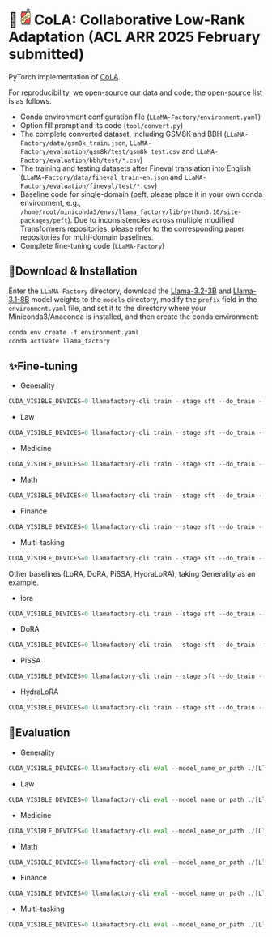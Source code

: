 # 📍![1727842522286](assets/logo.png)CoLA: Collaborative Low-Rank Adaptation (ACL ARR 2025 February submitted)

PyTorch implementation of [CoLA](https://openreview.net/forum?id=tWqJVTbguL).


For reproducibility, we open-source our data and code; the open-source list is as follows.
- Conda environment configuration file (`LLaMA-Factory/environment.yaml`)
- Option fill prompt and its code (`tool/convert.py`)
- The complete converted dataset, including GSM8K and BBH (`LLaMA-Factory/data/gsm8k_train.json`, `LLaMA-Factory/evaluation/gsm8k/test/gsm8k_test.csv` and `LLaMA-Factory/evaluation/bbh/test/*.csv`)
- The training and testing datasets after Fineval translation into English (`LLaMA-Factory/data/fineval_train-en.json` and `LLaMA-Factory/evaluation/fineval/test/*.csv`)
- Baseline code for single-domain (peft, please place it in your own conda environment, e.g., `/home/root/miniconda3/envs/llama_factory/lib/python3.10/site-packages/peft`). Due to inconsistencies across multiple modified Transformers repositories, please refer to the corresponding paper repositories for multi-domain baselines.
- Complete fine-tuning code (`LLaMA-Factory`)


## 🚀Download & Installation

Enter the `LLaMA-Factory` directory, download the [Llama-3.2-3B](https://huggingface.co/meta-llama/Llama-3.2-3B) and [Llama-3.1-8B](https://huggingface.co/meta-llama/Llama-3.1-8B) model weights to the `models` directory, modify the `prefix` field in the `environment.yaml` file, and set it to the directory where your Miniconda3/Anaconda is installed, and then create the conda environment:

```python
conda env create -f environment.yaml
conda activate llama_factory
```

## ✨Fine-tuning

- Generality
```python
CUDA_VISIBLE_DEVICES=0 llamafactory-cli train --stage sft --do_train --model_name_or_path ./models/[Llama-3.2-3B or Llama-3.1-8B] --dataset databricks-dolly-15k --dataset_dir ./data --template llama3 --finetuning_type cola --output_dir ./saves/[Llama-3.2-3B or Llama-3.1-8B]/Generality --overwrite_cache --overwrite_output_dir --cutoff_len 1024 --preprocessing_num_workers 16 --per_device_train_batch_size 8 --per_device_eval_batch_size 1 --gradient_accumulation_steps 8 --lr_scheduler_type cosine --logging_steps 50 --warmup_steps 20 --save_steps 100 --eval_steps 50 --evaluation_strategy steps --load_best_model_at_end --learning_rate 5e-5 --num_train_epochs 5.0  --val_size 0.1 --plot_loss --fp16 --max_samples 1000 --num_A 2 --num_B 3
```


- Law
```python
CUDA_VISIBLE_DEVICES=0 llamafactory-cli train --stage sft --do_train --model_name_or_path ./models/[Llama-3.2-3B or Llama-3.1-8B] --dataset us_terms,Lawyer-Instruct --dataset_dir ./data --template llama3 --finetuning_type cola --output_dir ./saves/[Llama-3.2-3B or Llama-3.1-8B]/Law --overwrite_cache --overwrite_output_dir --cutoff_len 1024 --preprocessing_num_workers 16 --per_device_train_batch_size 8 --per_device_eval_batch_size 1 --gradient_accumulation_steps 8 --lr_scheduler_type cosine --logging_steps 50 --warmup_steps 20 --save_steps 100 --eval_steps 50 --evaluation_strategy steps --load_best_model_at_end --learning_rate 5e-5 --num_train_epochs 5.0  --val_size 0.1 --plot_loss --fp16 --max_samples 1000 --num_A 2 --num_B 3
```

- Medicine
```python
CUDA_VISIBLE_DEVICES=0 llamafactory-cli train --stage sft --do_train --model_name_or_path ./models/[Llama-3.2-3B or Llama-3.1-8B] --dataset iCliniq,GenMedGPT-5k --dataset_dir ./data --template llama3 --finetuning_type cola --output_dir ./saves/[Llama-3.2-3B or Llama-3.1-8B]/Medicine --overwrite_cache --overwrite_output_dir --cutoff_len 1024 --preprocessing_num_workers 16 --per_device_train_batch_size 8 --per_device_eval_batch_size 1 --gradient_accumulation_steps 8 --lr_scheduler_type cosine --logging_steps 50 --warmup_steps 20 --save_steps 100 --eval_steps 50 --evaluation_strategy steps --load_best_model_at_end --learning_rate 5e-5 --num_train_epochs 5.0  --val_size 0.1 --plot_loss --fp16 --max_samples 1000 --num_A 2 --num_B 3
```

- Math
```python
CUDA_VISIBLE_DEVICES=0 llamafactory-cli train --stage sft --do_train --model_name_or_path ./models/[Llama-3.2-3B or Llama-3.1-8B] --dataset gsm8k --dataset_dir ./data --template llama3 --finetuning_type cola --output_dir ./saves/[Llama-3.2-3B or Llama-3.1-8B]/Math --overwrite_cache --overwrite_output_dir --cutoff_len 1024 --preprocessing_num_workers 16 --per_device_train_batch_size 8 --per_device_eval_batch_size 1 --gradient_accumulation_steps 8 --lr_scheduler_type cosine --logging_steps 50 --warmup_steps 20 --save_steps 100 --eval_steps 50 --evaluation_strategy steps --load_best_model_at_end --learning_rate 5e-5 --num_train_epochs 5.0  --val_size 0.1 --plot_loss --fp16 --max_samples 1000 --num_A 2 --num_B 3
```

- Finance
```python
CUDA_VISIBLE_DEVICES=0 llamafactory-cli train --stage sft --do_train --model_name_or_path ./models/[Llama-3.2-3B or Llama-3.1-8B] --dataset fineval-en --dataset_dir ./data --template llama3 --finetuning_type cola --output_dir ./saves/[Llama-3.2-3B or Llama-3.1-8B]/Finance --overwrite_cache --overwrite_output_dir --cutoff_len 1024 --preprocessing_num_workers 16 --per_device_train_batch_size 8 --per_device_eval_batch_size 1 --gradient_accumulation_steps 8 --lr_scheduler_type cosine --logging_steps 50 --warmup_steps 20 --save_steps 100 --eval_steps 50 --evaluation_strategy steps --load_best_model_at_end --learning_rate 5e-5 --num_train_epochs 5.0  --val_size 0.1 --plot_loss --fp16 --max_samples 1000 --num_A 2 --num_B 3
```

- Multi-tasking
```python
CUDA_VISIBLE_DEVICES=0 llamafactory-cli train --stage sft --do_train --model_name_or_path ./models/[Llama-3.2-3B or Llama-3.1-8B] --dataset openorca --dataset_dir ./data --template llama3 --finetuning_type cola --output_dir ./saves/[Llama-3.2-3B or Llama-3.1-8B]/Multi-tasking --overwrite_cache --overwrite_output_dir --cutoff_len 1024 --preprocessing_num_workers 16 --per_device_train_batch_size 8 --per_device_eval_batch_size 1 --gradient_accumulation_steps 8 --lr_scheduler_type cosine --logging_steps 50 --warmup_steps 20 --save_steps 100 --eval_steps 50 --evaluation_strategy steps --load_best_model_at_end --learning_rate 5e-5 --num_train_epochs 5.0  --val_size 0.1 --plot_loss --fp16 --max_samples 1000 --num_A 2 --num_B 3
```

Other baselines (LoRA, DoRA, PiSSA, HydraLoRA), taking Generality as an example.

- lora
```python
CUDA_VISIBLE_DEVICES=0 llamafactory-cli train --stage sft --do_train --model_name_or_path ./models/[Llama-3.2-3B or Llama-3.1-8B] --dataset databricks-dolly-15k --dataset_dir ./data --template llama3 --finetuning_type lora --output_dir ./saves/[Llama-3.2-3B or Llama-3.1-8B]/Generality/lora --overwrite_cache --overwrite_output_dir --cutoff_len 1024 --preprocessing_num_workers 16 --per_device_train_batch_size 8 --per_device_eval_batch_size 1 --gradient_accumulation_steps 8 --lr_scheduler_type cosine --logging_steps 50 --warmup_steps 20 --save_steps 100 --eval_steps 50 --evaluation_strategy steps --load_best_model_at_end --learning_rate 5e-5 --num_train_epochs 5.0  --val_size 0.1 --plot_loss --fp16 --max_samples 1000 --lora_rank 8
```
- DoRA
```python
CUDA_VISIBLE_DEVICES=0 llamafactory-cli train --stage sft --do_train --model_name_or_path ./models/[Llama-3.2-3B or Llama-3.1-8B] --dataset databricks-dolly-15k --dataset_dir ./data --template llama3 --finetuning_type lora --output_dir ./saves/[Llama-3.2-3B or Llama-3.1-8B]/Generality/dora --overwrite_cache --overwrite_output_dir --cutoff_len 1024 --preprocessing_num_workers 16 --per_device_train_batch_size 8 --per_device_eval_batch_size 1 --gradient_accumulation_steps 8 --lr_scheduler_type cosine --logging_steps 50 --warmup_steps 20 --save_steps 100 --eval_steps 50 --evaluation_strategy steps --load_best_model_at_end --learning_rate 5e-5 --num_train_epochs 5.0  --val_size 0.1 --plot_loss --fp16 --max_samples 1000 --lora_rank 8 --use_dora
```

- PiSSA
```python
CUDA_VISIBLE_DEVICES=0 llamafactory-cli train --stage sft --do_train --model_name_or_path ./models/[Llama-3.2-3B or Llama-3.1-8B] --dataset databricks-dolly-15k --dataset_dir ./data --template llama3 --finetuning_type lora --output_dir ./saves/[Llama-3.2-3B or Llama-3.1-8B]/Generality/pissa --overwrite_cache --overwrite_output_dir --cutoff_len 1024 --preprocessing_num_workers 16 --per_device_train_batch_size 8 --per_device_eval_batch_size 1 --gradient_accumulation_steps 8 --lr_scheduler_type cosine --logging_steps 50 --warmup_steps 20 --save_steps 100 --eval_steps 50 --evaluation_strategy steps --load_best_model_at_end --learning_rate 5e-5 --num_train_epochs 5.0  --val_size 0.1 --plot_loss --fp16 --max_samples 1000 --lora_rank 8 --pissa_init
```

- HydraLoRA
```python
CUDA_VISIBLE_DEVICES=0 llamafactory-cli train --stage sft --do_train --model_name_or_path ./models/[Llama-3.2-3B or Llama-3.1-8B] --dataset databricks-dolly-15k --dataset_dir ./data --template llama3 --finetuning_type hydralora --output_dir ./saves/[Llama-3.2-3B or Llama-3.1-8B]/Generality/hydralora --overwrite_cache --overwrite_output_dir --cutoff_len 1024 --preprocessing_num_workers 16 --per_device_train_batch_size 8 --per_device_eval_batch_size 1 --gradient_accumulation_steps 8 --lr_scheduler_type cosine --logging_steps 50 --warmup_steps 20 --save_steps 100 --eval_steps 50 --evaluation_strategy steps --load_best_model_at_end --learning_rate 5e-5 --num_train_epochs 5.0  --val_size 0.1 --plot_loss --fp16 --max_samples 1000 --lora_rank 8 --lora_num 3
```

## 🚨Evaluation
- Generality
```python
CUDA_VISIBLE_DEVICES=0 llamafactory-cli eval --model_name_or_path ./[Llama-3.2-3B or Llama-3.1-8B] --template llama3 --task mmlu_test_None --lang en --n_shot 0 --batch_size 8 --trust_remote_code --adapter_name_or_path ./saves/[Llama-3.2-3B or Llama-3.1-8B]/Generality
```


- Law
```python
CUDA_VISIBLE_DEVICES=0 llamafactory-cli eval --model_name_or_path ./[Llama-3.2-3B or Llama-3.1-8B] --template llama3 --task mmlu_test_Law --lang en --n_shot 0 --batch_size 8 --trust_remote_code --adapter_name_or_path ./saves/[Llama-3.2-3B or Llama-3.1-8B]/Law
```

- Medicine
```python
CUDA_VISIBLE_DEVICES=0 llamafactory-cli eval --model_name_or_path ./[Llama-3.2-3B or Llama-3.1-8B] --template llama3 --task mmlu_test_Medicine --lang en --n_shot 0 --batch_size 8 --trust_remote_code --adapter_name_or_path ./saves/[Llama-3.2-3B or Llama-3.1-8B]/Medicine
```

- Math
```python
CUDA_VISIBLE_DEVICES=0 llamafactory-cli eval --model_name_or_path ./[Llama-3.2-3B or Llama-3.1-8B] --template llama3 --task gsm8k_test_None --lang en --n_shot 0 --batch_size 8 --trust_remote_code --adapter_name_or_path ./saves/[Llama-3.2-3B or Llama-3.1-8B]/Math
```

- Finance
```python
CUDA_VISIBLE_DEVICES=0 llamafactory-cli eval --model_name_or_path ./[Llama-3.2-3B or Llama-3.1-8B] --template llama3 --task fineval_test_None --lang en --n_shot 0 --batch_size 8 --trust_remote_code --adapter_name_or_path ./saves/[Llama-3.2-3B or Llama-3.1-8B]/Finance
```

- Multi-tasking
```python
CUDA_VISIBLE_DEVICES=0 llamafactory-cli eval --model_name_or_path ./[Llama-3.2-3B or Llama-3.1-8B] --template llama3 --task bbh_test_None --lang en --n_shot 0 --batch_size 8 --trust_remote_code --adapter_name_or_path ./saves/[Llama-3.2-3B or Llama-3.1-8B]/Multi-tasking
```